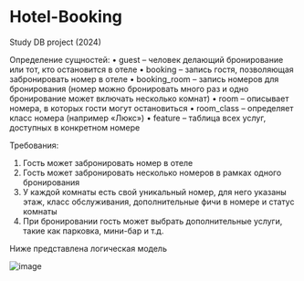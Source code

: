 # Hotel-Booking
Study DB project (2024)

Определение сущностей:
•	guest – человек делающий бронирование или тот, кто остановится в отеле
•	booking – запись гостя, позволяющая забронировать номер в отеле
•	booking_room – запись номеров для бронирования (номер можно бронировать много раз и одно бронирование может включать несколько комнат)
•	room – описывает номера, в которых гости могут остановиться
•	room_class – определяет класс номера (например «Люкс») 
•	feature – таблица всех услуг, доступных в конкретном номере

Требования:
1.	Гость может забронировать номер в отеле
2.	Гость может забронировать несколько номеров в рамках одного бронирования
3.	У каждой комнаты есть свой уникальный номер, для него указаны этаж, класс обслуживания, дополнительные фичи в номере и статус комнаты
4.	При бронировании гость может выбрать дополнительные услуги, такие как парковка, мини-бар и т.д.

Ниже представлена логическая модель

![image](https://github.com/user-attachments/assets/647661ab-1963-4547-820d-ea9de9ce5e7f)

